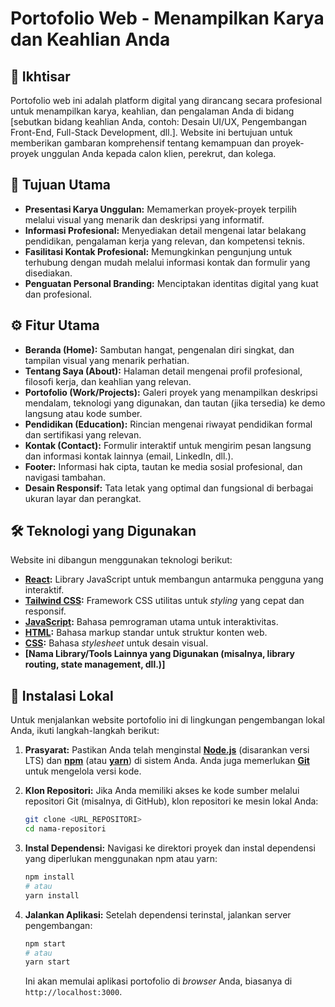 # Portofolio Web - Menampilkan Karya dan Keahlian Anda

## 🌟 Ikhtisar

Portofolio web ini adalah platform digital yang dirancang secara profesional untuk menampilkan karya, keahlian, dan pengalaman Anda di bidang [sebutkan bidang keahlian Anda, contoh: Desain UI/UX, Pengembangan Front-End, Full-Stack Development, dll.]. Website ini bertujuan untuk memberikan gambaran komprehensif tentang kemampuan dan proyek-proyek unggulan Anda kepada calon klien, perekrut, dan kolega.

## 🎯 Tujuan Utama

* **Presentasi Karya Unggulan:** Memamerkan proyek-proyek terpilih melalui visual yang menarik dan deskripsi yang informatif.
* **Informasi Profesional:** Menyediakan detail mengenai latar belakang pendidikan, pengalaman kerja yang relevan, dan kompetensi teknis.
* **Fasilitasi Kontak Profesional:** Memungkinkan pengunjung untuk terhubung dengan mudah melalui informasi kontak dan formulir yang disediakan.
* **Penguatan Personal Branding:** Menciptakan identitas digital yang kuat dan profesional.

## ⚙️ Fitur Utama

* **Beranda (Home):** Sambutan hangat, pengenalan diri singkat, dan tampilan visual yang menarik perhatian.
* **Tentang Saya (About):** Halaman detail mengenai profil profesional, filosofi kerja, dan keahlian yang relevan.
* **Portofolio (Work/Projects):** Galeri proyek yang menampilkan deskripsi mendalam, teknologi yang digunakan, dan tautan (jika tersedia) ke demo langsung atau kode sumber.
* **Pendidikan (Education):** Rincian mengenai riwayat pendidikan formal dan sertifikasi yang relevan.
* **Kontak (Contact):** Formulir interaktif untuk mengirim pesan langsung dan informasi kontak lainnya (email, LinkedIn, dll.).
* **Footer:** Informasi hak cipta, tautan ke media sosial profesional, dan navigasi tambahan.
* **Desain Responsif:** Tata letak yang optimal dan fungsional di berbagai ukuran layar dan perangkat.

## 🛠️ Teknologi yang Digunakan

Website ini dibangun menggunakan teknologi berikut:

* **[React](https://react.dev/):** Library JavaScript untuk membangun antarmuka pengguna yang interaktif.
* **[Tailwind CSS](https://tailwindcss.com/):** Framework CSS utilitas untuk *styling* yang cepat dan responsif.
* **[JavaScript](https://developer.mozilla.org/en-US/docs/Web/JavaScript):** Bahasa pemrograman utama untuk interaktivitas.
* **[HTML](https://developer.mozilla.org/en-US/docs/Web/HTML):** Bahasa markup standar untuk struktur konten web.
* **[CSS](https://developer.mozilla.org/en-US/docs/Web/CSS):** Bahasa *stylesheet* untuk desain visual.
* **[Nama Library/Tools Lainnya yang Digunakan (misalnya, library routing, state management, dll.)]**

## 🚀 Instalasi Lokal

Untuk menjalankan website portofolio ini di lingkungan pengembangan lokal Anda, ikuti langkah-langkah berikut:

1.  **Prasyarat:** Pastikan Anda telah menginstal **[Node.js](https://nodejs.org/)** (disarankan versi LTS) dan **[npm](https://www.npmjs.com/)** (atau **[yarn](https://yarnpkg.com/)**) di sistem Anda. Anda juga memerlukan **[Git](https://git-scm.com/)** untuk mengelola versi kode.

2.  **Klon Repositori:** Jika Anda memiliki akses ke kode sumber melalui repositori Git (misalnya, di GitHub), klon repositori ke mesin lokal Anda:
    ```bash
    git clone <URL_REPOSITORI>
    cd nama-repositori
    ```

3.  **Instal Dependensi:** Navigasi ke direktori proyek dan instal dependensi yang diperlukan menggunakan npm atau yarn:
    ```bash
    npm install
    # atau
    yarn install
    ```

4.  **Jalankan Aplikasi:** Setelah dependensi terinstal, jalankan server pengembangan:
    ```bash
    npm start
    # atau
    yarn start
    ```
    Ini akan memulai aplikasi portofolio di *browser* Anda, biasanya di `http://localhost:3000`.
